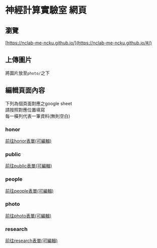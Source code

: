 # 神經計算實驗室 網頁

## 瀏覽
[https://nclab-me-ncku.github.io/](https://nclab-me-ncku.github.io/#/)

## 上傳圖片
將圖片放至`photo/`之下

## 編輯頁面內容
下列為個頁面對應之google sheet\
請按照對應位置填寫\
每一橫列代表一筆資料(無則空白)

### honor
[前往honor表單(可編輯)](https://docs.google.com/spreadsheets/d/16UVWUseIFRuHtB96jT_swH2ijgBMZtqkoyTWJGZp0dE/edit?usp=sharing)

### public
[前往public表單(可編輯)](https://docs.google.com/spreadsheets/d/161k7txE3GuGziMCmBT3igM6CUd-dLPIRfYGaAkhrui8/edit?usp=sharing)

### people
[前往people表單(可編輯)](https://docs.google.com/spreadsheets/d/1tEehg-Qw0QY0XF_mWnikM27aE_rkSQeJvb9MJPoa6wc/edit?usp=sharing)

### photo
[前往photo表單(可編輯)](https://docs.google.com/spreadsheets/d/1I6OHfvUz1gCIwpMtsyb6Jk-6iACsYXh8SgbRrihYEhI/edit?usp=sharing)

### research
[前往research表單(可編輯)](https://docs.google.com/spreadsheets/d/1RrpmLdsHlSe7j1OsLUi0k_o8pPeiwZJmdw6ExLYPmzs/edit?usp=sharing)
